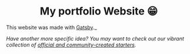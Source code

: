 <h1 align="center">
  My portfolio Website 😁
</h1>

This website was made with [Gatsby](https://www.gatsbyjs.org)._

_Have another more specific idea? You may want to check out our vibrant collection of [official and community-created starters](https://www.gatsbyjs.org/docs/gatsby-starters/)._

